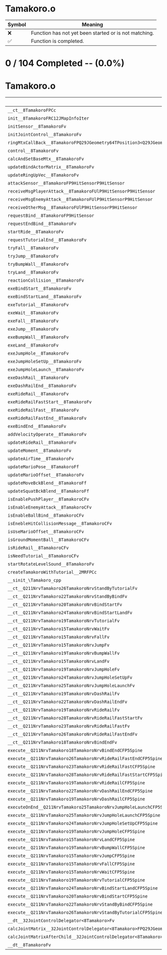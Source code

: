 # Tamakoro.o
| Symbol | Meaning 
| ------------- | ------------- 
| :x: | Function has not yet been started or is not matching. 
| :white_check_mark: | Function is completed. 


# 0 / 104 Completed -- (0.0%)
# Tamakoro.o
| Symbol | Decompiled? |
| ------------- | ------------- |
| `__ct__8TamakoroFPCc` | :x: |
| `init__8TamakoroFRC12JMapInfoIter` | :x: |
| `initSensor__8TamakoroFv` | :x: |
| `initJointControl__8TamakoroFv` | :x: |
| `ringMtxCallBack__8TamakoroFPQ29JGeometry64TPosition3<Q29JGeometry38TMatrix34<Q29JGeometry13SMatrix34C<f>>>RC19JointControllerInfo` | :x: |
| `control__8TamakoroFv` | :x: |
| `calcAndSetBaseMtx__8TamakoroFv` | :x: |
| `updateBindActorMatrix__8TamakoroFv` | :x: |
| `updateRingUpVec__8TamakoroFv` | :x: |
| `attackSensor__8TamakoroFP9HitSensorP9HitSensor` | :x: |
| `receiveMsgPlayerAttack__8TamakoroFUlP9HitSensorP9HitSensor` | :x: |
| `receiveMsgEnemyAttack__8TamakoroFUlP9HitSensorP9HitSensor` | :x: |
| `receiveOtherMsg__8TamakoroFUlP9HitSensorP9HitSensor` | :x: |
| `requestBind__8TamakoroFP9HitSensor` | :x: |
| `requestEndBind__8TamakoroFv` | :x: |
| `startRide__8TamakoroFv` | :x: |
| `requestTutorialEnd__8TamakoroFv` | :x: |
| `tryFall__8TamakoroFv` | :x: |
| `tryJump__8TamakoroFv` | :x: |
| `tryBumpWall__8TamakoroFv` | :x: |
| `tryLand__8TamakoroFv` | :x: |
| `reactionCollision__8TamakoroFv` | :x: |
| `exeBindStart__8TamakoroFv` | :x: |
| `exeBindStartLand__8TamakoroFv` | :x: |
| `exeTutorial__8TamakoroFv` | :x: |
| `exeWait__8TamakoroFv` | :x: |
| `exeFall__8TamakoroFv` | :x: |
| `exeJump__8TamakoroFv` | :x: |
| `exeBumpWall__8TamakoroFv` | :x: |
| `exeLand__8TamakoroFv` | :x: |
| `exeJumpHole__8TamakoroFv` | :x: |
| `exeJumpHoleSetUp__8TamakoroFv` | :x: |
| `exeJumpHoleLaunch__8TamakoroFv` | :x: |
| `exeDashRail__8TamakoroFv` | :x: |
| `exeDashRailEnd__8TamakoroFv` | :x: |
| `exeRideRail__8TamakoroFv` | :x: |
| `exeRideRailFastStart__8TamakoroFv` | :x: |
| `exeRideRailFast__8TamakoroFv` | :x: |
| `exeRideRailFastEnd__8TamakoroFv` | :x: |
| `exeBindEnd__8TamakoroFv` | :x: |
| `addVelocityOperate__8TamakoroFv` | :x: |
| `updateRideRail__8TamakoroFv` | :x: |
| `updateMoment__8TamakoroFv` | :x: |
| `updateAirTime__8TamakoroFv` | :x: |
| `updateMarioPose__8TamakoroFf` | :x: |
| `updateMarioOffset__8TamakoroFv` | :x: |
| `updateMoveBckBlend__8TamakoroFf` | :x: |
| `updateSquatBckBlend__8TamakoroFf` | :x: |
| `isEnablePushPlayer__8TamakoroCFv` | :x: |
| `isEnableEnemyAttack__8TamakoroCFv` | :x: |
| `isEnableBallBind__8TamakoroCFv` | :x: |
| `isEnebleHitCollisionMessage__8TamakoroCFv` | :x: |
| `isUseMarioOffset__8TamakoroCFv` | :x: |
| `isGroundMomentBall__8TamakoroCFv` | :x: |
| `isRideRail__8TamakoroCFv` | :x: |
| `isNeedTutorial__8TamakoroCFv` | :x: |
| `startRotateLevelSound__8TamakoroFv` | :x: |
| `createTamakoroWithTutorial__2MRFPCc` | :x: |
| `__sinit_\Tamakoro_cpp` | :x: |
| `__ct__Q211NrvTamakoro26TamakoroNrvStandByTutorialFv` | :x: |
| `__ct__Q211NrvTamakoro22TamakoroNrvStandByBindFv` | :x: |
| `__ct__Q211NrvTamakoro20TamakoroNrvBindStartFv` | :x: |
| `__ct__Q211NrvTamakoro24TamakoroNrvBindStartLandFv` | :x: |
| `__ct__Q211NrvTamakoro19TamakoroNrvTutorialFv` | :x: |
| `__ct__Q211NrvTamakoro15TamakoroNrvWaitFv` | :x: |
| `__ct__Q211NrvTamakoro15TamakoroNrvFallFv` | :x: |
| `__ct__Q211NrvTamakoro15TamakoroNrvJumpFv` | :x: |
| `__ct__Q211NrvTamakoro19TamakoroNrvBumpWallFv` | :x: |
| `__ct__Q211NrvTamakoro15TamakoroNrvLandFv` | :x: |
| `__ct__Q211NrvTamakoro19TamakoroNrvJumpHoleFv` | :x: |
| `__ct__Q211NrvTamakoro24TamakoroNrvJumpHoleSetUpFv` | :x: |
| `__ct__Q211NrvTamakoro25TamakoroNrvJumpHoleLaunchFv` | :x: |
| `__ct__Q211NrvTamakoro19TamakoroNrvDashRailFv` | :x: |
| `__ct__Q211NrvTamakoro22TamakoroNrvDashRailEndFv` | :x: |
| `__ct__Q211NrvTamakoro19TamakoroNrvRideRailFv` | :x: |
| `__ct__Q211NrvTamakoro28TamakoroNrvRideRailFastStartFv` | :x: |
| `__ct__Q211NrvTamakoro23TamakoroNrvRideRailFastFv` | :x: |
| `__ct__Q211NrvTamakoro26TamakoroNrvRideRailFastEndFv` | :x: |
| `__ct__Q211NrvTamakoro18TamakoroNrvBindEndFv` | :x: |
| `execute__Q211NrvTamakoro18TamakoroNrvBindEndCFP5Spine` | :x: |
| `execute__Q211NrvTamakoro26TamakoroNrvRideRailFastEndCFP5Spine` | :x: |
| `execute__Q211NrvTamakoro23TamakoroNrvRideRailFastCFP5Spine` | :x: |
| `execute__Q211NrvTamakoro28TamakoroNrvRideRailFastStartCFP5Spine` | :x: |
| `execute__Q211NrvTamakoro19TamakoroNrvRideRailCFP5Spine` | :x: |
| `execute__Q211NrvTamakoro22TamakoroNrvDashRailEndCFP5Spine` | :x: |
| `execute__Q211NrvTamakoro19TamakoroNrvDashRailCFP5Spine` | :x: |
| `executeOnEnd__Q211NrvTamakoro25TamakoroNrvJumpHoleLaunchCFP5Spine` | :x: |
| `execute__Q211NrvTamakoro25TamakoroNrvJumpHoleLaunchCFP5Spine` | :x: |
| `execute__Q211NrvTamakoro24TamakoroNrvJumpHoleSetUpCFP5Spine` | :x: |
| `execute__Q211NrvTamakoro19TamakoroNrvJumpHoleCFP5Spine` | :x: |
| `execute__Q211NrvTamakoro15TamakoroNrvLandCFP5Spine` | :x: |
| `execute__Q211NrvTamakoro19TamakoroNrvBumpWallCFP5Spine` | :x: |
| `execute__Q211NrvTamakoro15TamakoroNrvJumpCFP5Spine` | :x: |
| `execute__Q211NrvTamakoro15TamakoroNrvFallCFP5Spine` | :x: |
| `execute__Q211NrvTamakoro15TamakoroNrvWaitCFP5Spine` | :x: |
| `execute__Q211NrvTamakoro19TamakoroNrvTutorialCFP5Spine` | :x: |
| `execute__Q211NrvTamakoro24TamakoroNrvBindStartLandCFP5Spine` | :x: |
| `execute__Q211NrvTamakoro20TamakoroNrvBindStartCFP5Spine` | :x: |
| `execute__Q211NrvTamakoro22TamakoroNrvStandByBindCFP5Spine` | :x: |
| `execute__Q211NrvTamakoro26TamakoroNrvStandByTutorialCFP5Spine` | :x: |
| `__dt__32JointControlDelegator<8Tamakoro>Fv` | :x: |
| `calcJointMatrix__32JointControlDelegator<8Tamakoro>FPQ29JGeometry64TPosition3<Q29JGeometry38TMatrix34<Q29JGeometry13SMatrix34C<f>>>RC19JointControllerInfo` | :x: |
| `calcJointMatrixAfterChild__32JointControlDelegator<8Tamakoro>FPQ29JGeometry64TPosition3<Q29JGeometry38TMatrix34<Q29JGeometry13SMatrix34C<f>>>RC19JointControllerInfo` | :x: |
| `__dt__8TamakoroFv` | :x: |
